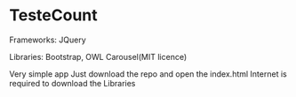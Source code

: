 # TesteCount

Frameworks: JQuery

Libraries: Bootstrap, OWL Carousel(MIT licence)

Very simple app
Just download the repo and open the index.html
Internet is required to download the Libraries
